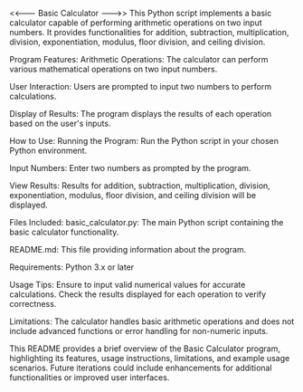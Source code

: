 <<--- Basic Calculator --->>
This Python script implements a basic calculator capable of performing arithmetic operations on two input numbers. It provides functionalities for addition, subtraction, multiplication, division, exponentiation, modulus, floor division, and ceiling division.

Program Features:
Arithmetic Operations: The calculator can perform various mathematical operations on two input numbers.

User Interaction: 
Users are prompted to input two numbers to perform calculations.

Display of Results:
The program displays the results of each operation based on the user's inputs.

How to Use:
Running the Program: 
Run the Python script in your chosen Python environment.

Input Numbers:
Enter two numbers as prompted by the program.

View Results:
Results for addition, subtraction, multiplication, division, exponentiation, modulus, floor division, and ceiling division will be displayed.

Files Included:
basic_calculator.py: The main Python script containing the basic calculator functionality.

README.md: This file providing information about the program.

Requirements:
Python 3.x or later

Usage Tips:
Ensure to input valid numerical values for accurate calculations.
Check the results displayed for each operation to verify correctness.

Limitations:
The calculator handles basic arithmetic operations and does not include advanced functions or error handling for non-numeric inputs.


This README provides a brief overview of the Basic Calculator program, highlighting its features, usage instructions, limitations, and example usage scenarios.
Future iterations could include enhancements for additional functionalities or improved user interfaces.
